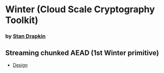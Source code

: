﻿# **Winter** (Cloud Scale Cryptography Toolkit) <!-- [![NuGet](https://img.shields.io/nuget/v/Winter.svg)](https://www.nuget.org/packages/Winter/) -->

### by [Stan Drapkin](https://github.com/sdrapkin/)

## Streaming chunked AEAD (1st Winter primitive)
* [Design](Design.pdf)
